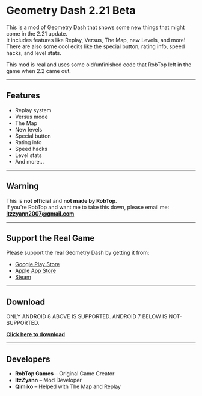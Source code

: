 # Geometry Dash 2.21 Beta

This is a mod of Geometry Dash that shows some new things that might come in the 2.21 update.  
It includes features like Replay, Versus, The Map, new Levels, and more!  
There are also some cool edits like the special button, rating info, speed hacks, and level stats.  

This mod is real and uses some old/unfinished code that RobTop left in the game when 2.2 came out.

---

## Features

- Replay system
- Versus mode
- The Map
- New levels
- Special button
- Rating info
- Speed hacks
- Level stats
- And more...

---

## Warning

This is **not official** and **not made by RobTop**.  
If you're RobTop and want me to take this down, please email me:  
**itzzyann2007@gmail.com**

---

## Support the Real Game

Please support the real Geometry Dash by getting it from:

- [Google Play Store](https://play.google.com/store/apps/details?id=com.robtopx.geometryjump)
- [Apple App Store](https://apps.apple.com/app/geometry-dash/id625334537)
- [Steam](https://store.steampowered.com/app/322170/Geometry_Dash/)

---

## Download
ONLY ANDROID 8 ABOVE IS SUPPORTED.
ANDROID 7 BELOW IS NOT-SUPPORTED.

**[Click here to download](https://github.com/ItzZyann/gd-2.21-beta/releases/download/v1.1-beta.2/gd-2.21-beta.2.apk)**  

---

## Developers

- **RobTop Games** – Original Game Creator  
- **ItzZyann** – Mod Developer  
- **Qimiko** – Helped with The Map and Replay
